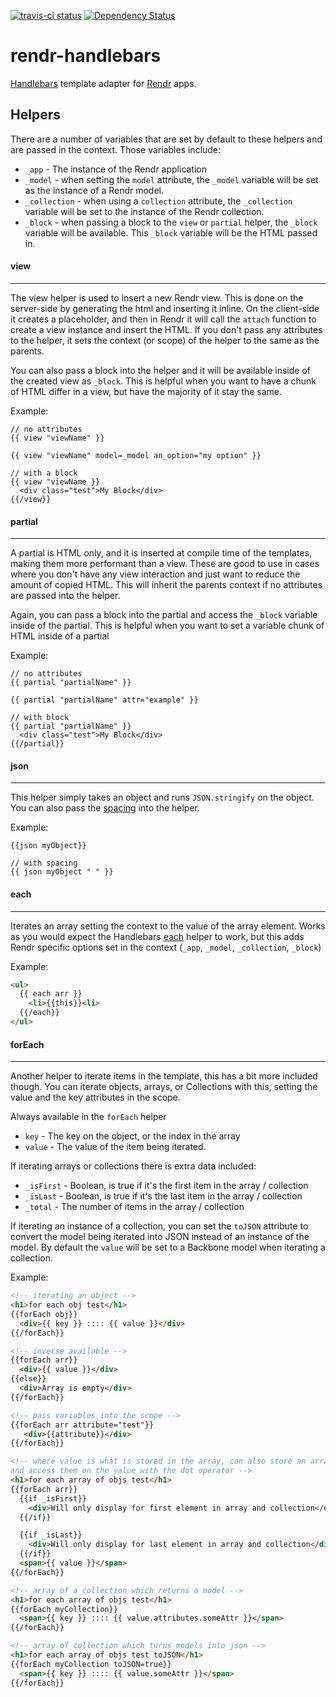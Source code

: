 [![travis-ci status](https://secure.travis-ci.org/rendrjs/rendr-handlebars.png)](http://travis-ci.org/#!/rendrjs/rendr-handlebars/builds)
[![Dependency Status](https://david-dm.org/rendrjs/rendr-handlebars.png)](https://david-dm.org/rendrjs/rendr-handlebars)

rendr-handlebars
================

[Handlebars](http://handlebarsjs.com/) template adapter for [Rendr](https://github.com/rendrjs/rendr) apps.


## Helpers

There are a number of variables that are set by default to these helpers and are passed in the context.  Those variables include:
- `_app` -  The instance of the Rendr application
- `_model` - when setting the `model` attribute, the `_model` variable will be set as the instance of a Rendr model.
- `_collection` - when using a `collection` attribute, the `_collection` variable will be set to the instance of the Rendr collection.
- `_block` - when passing a block to the `view` or `partial` helper, the `_block` variable will be available.  This `_block` variable will be the HTML passed in.

#### view
------

The view helper is used to insert a new Rendr view.  This is done on the server-side by generating the html and inserting it inline.  On the client-side it creates a placeholder, and then in Rendr it will call the `attach` function to create a view instance and insert the HTML.  If you don't pass any attributes to the helper, it sets the context (or scope) of the helper to the same as the parents.

You can also pass a block into the helper and it will be available inside of the created view as `_block`.  This is helpful when you want to have a chunk of HTML differ in a view, but have the majority of it stay the same.

Example:
```
// no attributes
{{ view "viewName" }}

{{ view "viewName" model=_model an_option="my option" }}

// with a block
{{ view "viewName }}
  <div class="test">My Block</div>
{{/view}}
```

#### partial
------

A partial is HTML only, and it is inserted at compile time of the templates, making them more performant than a view.  These are good to use in cases where you don't have any view interaction and just want to reduce the amount of copied HTML.  This will inherit the parents context if no attributes are passed into the helper.

Again, you can pass a block into the partial and access the `_block` variable inside of the partial.  This is helpful when you want to set a variable chunk of HTML inside of a partial

Example:
```
// no attributes
{{ partial "partialName" }}

{{ partial "partialName" attr="example" }}

// with block
{{ partial "partialName" }}
  <div class="test">My Block</div>
{{/partial}}
```

#### json
------

This helper simply takes an object and runs `JSON.stringify` on the object.  You can also pass the [spacing](https://developer.mozilla.org/en-US/docs/Web/JavaScript/Reference/Global_Objects/JSON/stringify#space_argument) into the helper.

Example:
```
{{json myObject}}

// with spacing
{{ json myObject " " }}
```

#### each
------

Iterates an array setting the context to the value of the array element.  Works as you would expect the Handlebars [each](http://handlebarsjs.com/builtin_helpers.html#iteration) helper to work, but this adds Rendr specific options set in the context (`_app`, `_model`, `_collection`, `_block`)

Example:
```html
<ul>
  {{ each arr }}
    <li>{{this}}<li>
  {{/each}}
</ul>
```

#### forEach
------

Another helper to iterate items in the template, this has a bit more included though.  You can iterate objects, arrays, or Collections with this, setting the value and the key attributes in the scope.

Always available in the `forEach` helper
- `key` - The key on the object, or the index in the array
- `value` - The value of the item being iterated.

If iterating arrays or collections there is extra data included: 
- `_isFirst` - Boolean, is true if it's the first item in the array / collection
- `_isLast` - Boolean, is true if it's the last item in the array / collection
- `_total` - The number of items in the array / collection

If iterating an instance of a collection, you can set the `toJSON` attribute to convert the model being iterated into JSON instead of an instance of the model.  By default the `value` will be set to a Backbone model when iterating a collection.

Example:
```html
<!-- iterating an object -->
<h1>for each obj test</h1>
{{forEach obj}}
  <div>{{ key }} :::: {{ value }}</div>
{{/forEach}}

<!-- inverse available -->
{{forEach arr}}
  <div>{{ value }}</div>
{{else}}
  <div>Array is empty</div>
{{/forEach}}

<!-- pass variables into the scope -->
{{forEach arr attribute="test"}}
   <div>{{attribute}}</div>
{{/forEach}}

<!-- where value is what is stored in the array, can also store an array of objects
and access them on the value with the dot operator -->
<h1>for each array of objs test</h1>
{{forEach arr}}
  {{if _isFirst}}
    <div>Will only display for first element in array and collection</div>
  {{/if}}

  {{if _isLast}}
    <div>Will only display for last element in array and collection</div>
  {{/if}}
  <span>{{ value }}</span>
{{/forEach}}

<!-- array of a collection which returns a model -->
<h1>for each array of objs test</h1>
{{forEach myCollection}}
  <span>{{ key }} :::: {{ value.attributes.someAttr }}</span>
{{/forEach}}

<!-- array of collection which turns models into json -->
<h1>for each array of objs test toJSON</h1>
{{forEach myCollection toJSON=true}}
  <span>{{ key }} :::: {{ value.someAttr }}</span>
{{/forEach}}
```
